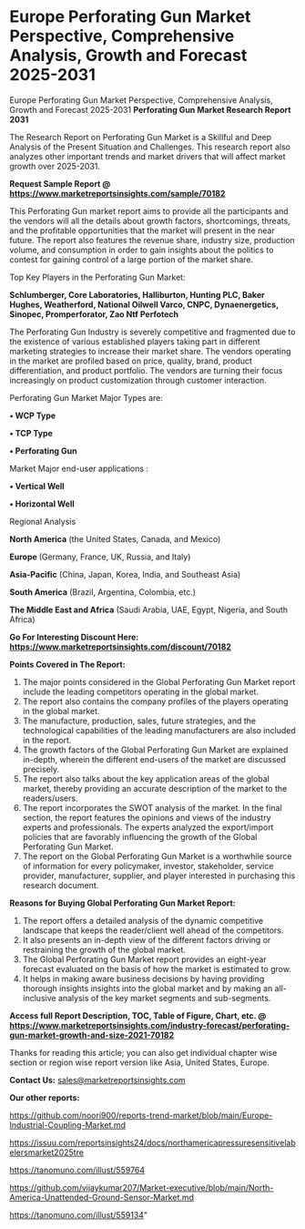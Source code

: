 # Europe Perforating Gun Market Perspective, Comprehensive Analysis, Growth and Forecast 2025-2031
Europe Perforating Gun Market Perspective, Comprehensive Analysis, Growth and Forecast 2025-2031
<strong>Perforating Gun Market Research Report 2031</strong>

The Research Report on Perforating Gun Market is a Skillful and Deep Analysis of the Present Situation and Challenges. This research report also analyzes other important trends and market drivers that will affect market growth over 2025-2031.

<strong>Request Sample Report @ <a href=https://www.marketreportsinsights.com/sample/70182>https://www.marketreportsinsights.com/sample/70182</a></strong>

This Perforating Gun market report aims to provide all the participants and the vendors will all the details about growth factors, shortcomings, threats, and the profitable opportunities that the market will present in the near future. The report also features the revenue share, industry size, production volume, and consumption in order to gain insights about the politics to contest for gaining control of a large portion of the market share.

Top Key Players in the Perforating Gun Market:

<strong>Schlumberger, Core Laboratories, Halliburton, Hunting PLC, Baker Hughes, Weatherford, National Oilwell Varco, CNPC, Dynaenergetics, Sinopec, Promperforator, Zao Ntf Perfotech</strong>

The Perforating Gun Industry is severely competitive and fragmented due to the existence of various established players taking part in different marketing strategies to increase their market share. The vendors operating in the market are profiled based on price, quality, brand, product differentiation, and product portfolio. The vendors are turning their focus increasingly on product customization through customer interaction.

Perforating Gun Market Major Types are:

<strong>• WCP Type

• TCP Type

• Perforating Gun</strong>

Market Major end-user applications :

<strong>• Vertical Well

• Horizontal Well</strong>

Regional Analysis

</u><strong><b>North America</b></strong> (the United States, Canada, and Mexico)

<strong><b>Europe </b></strong>(Germany, France, UK, Russia, and Italy)

<strong><b>Asia-Pacific</b></strong> (China, Japan, Korea, India, and Southeast Asia)

<strong><b>South America</b></strong> (Brazil, Argentina, Colombia, etc.)

<strong><b>The Middle East and Africa</b></strong> (Saudi Arabia, UAE, Egypt, Nigeria, and South Africa)

<strong>Go For Interesting Discount Here: <a href=https://www.marketreportsinsights.com/discount/70182>https://www.marketreportsinsights.com/discount/70182</a></strong>

<strong>Points Covered in The Report:</strong>
<ol>
  <li>The major points considered in the Global Perforating Gun Market report include the leading competitors operating in the global market.</li>
  <li>The report also contains the company profiles of the players operating in the global market.</li>
  <li>The manufacture, production, sales, future strategies, and the technological capabilities of the leading manufacturers are also included in the report.</li>
  <li>The growth factors of the Global Perforating Gun Market are explained in-depth, wherein the different end-users of the market are discussed precisely.</li>
  <li>The report also talks about the key application areas of the global market, thereby providing an accurate description of the market to the readers/users.</li>
  <li>The report incorporates the SWOT analysis of the market. In the final section, the report features the opinions and views of the industry experts and professionals. The experts analyzed the export/import policies that are favorably influencing the growth of the Global Perforating Gun Market.</li>
  <li>The report on the Global Perforating Gun Market is a worthwhile source of information for every policymaker, investor, stakeholder, service provider, manufacturer, supplier, and player interested in purchasing this research document.</li>
</ol>
<strong>Reasons for Buying Global Perforating Gun Market Report:</strong>

<ol>
  <li>The report offers a detailed analysis of the dynamic competitive landscape that keeps the reader/client well ahead of the competitors.</li>
  <li>It also presents an in-depth view of the different factors driving or restraining the growth of the global market.</li>
  <li>The Global Perforating Gun Market report provides an eight-year forecast evaluated on the basis of how the market is estimated to grow.</li>
  <li>It helps in making aware business decisions by having providing thorough insights insights into the global market and by making an all-inclusive analysis of the key market segments and sub-segments.</li>
</ol>
<strong>Access full Report Description, TOC, Table of Figure, Chart, etc. @ <a href=https://www.marketreportsinsights.com/industry-forecast/perforating-gun-market-growth-and-size-2021-70182>https://www.marketreportsinsights.com/industry-forecast/perforating-gun-market-growth-and-size-2021-70182</a></strong>


Thanks for reading this article; you can also get individual chapter wise section or region wise report version like Asia, United States, Europe.

<strong>Contact Us:</strong>
sales@marketreportsinsights.com

<strong>Our other reports:</strong>

<a href=https://github.com/noori900/reports-trend-market/blob/main/Europe-Industrial-Coupling-Market.md>https://github.com/noori900/reports-trend-market/blob/main/Europe-Industrial-Coupling-Market.md</a>

<a href=https://issuu.com/reportsinsights24/docs/northamericapressuresensitivelabelersmarket2025tre>https://issuu.com/reportsinsights24/docs/northamericapressuresensitivelabelersmarket2025tre</a>

<a href=https://tanomuno.com/illust/559764>https://tanomuno.com/illust/559764</a>

<a href=https://github.com/vijaykumar207/Market-executive/blob/main/North-America-Unattended-Ground-Sensor-Market.md>https://github.com/vijaykumar207/Market-executive/blob/main/North-America-Unattended-Ground-Sensor-Market.md</a>

<a href=https://tanomuno.com/illust/559134>https://tanomuno.com/illust/559134</a>"
